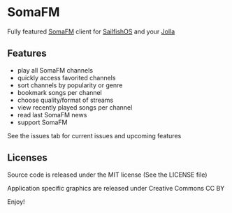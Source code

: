 SomaFM
======

Fully featured [SomaFM](http://somafm.com/) client for [SailfishOS](https://sailfishos.org/) and your [Jolla](http://jolla.com/)

Features
--------

- play all SomaFM channels
- quickly access favorited channels
- sort channels by popularity or genre
- bookmark songs per channel
- choose quality/format of streams
- view recently played songs per channel
- read last SomaFM news
- support SomaFM

See the issues tab for current issues and upcoming features

Licenses
--------

Source code is released under the MIT license (See the LICENSE file)

Application specific graphics are released under Creative Commons CC BY


Enjoy!
